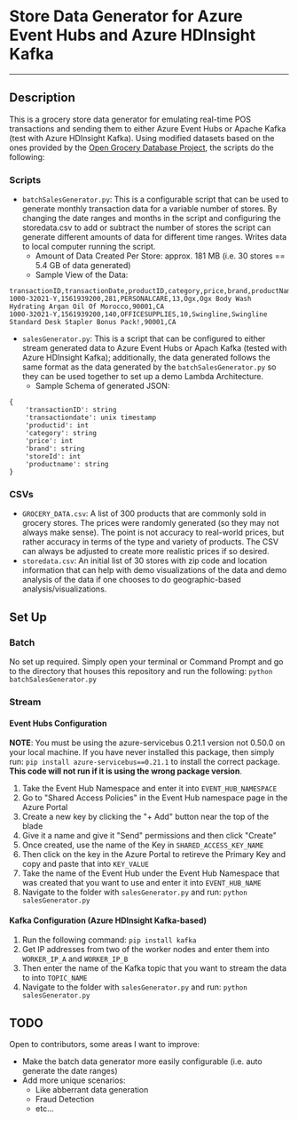 # Store Data Generator for Azure Event Hubs and Azure HDInsight Kafka
---
## Description  
  
This is a grocery store data generator for emulating real-time POS transactions and sending them to either Azure Event Hubs or Apache Kafka (test with Azure HDInsight Kafka). Using modified datasets based on the ones provided by the [Open Grocery Database Project](http://www.grocery.com/open-grocery-database-project/), the scripts do the following:  
### Scripts  
- `batchSalesGenerator.py`: This is a configurable script that can be used to generate monthly transaction data for a variable number of stores. By changing the date ranges and months in the script and configuring the storedata.csv to add or subtract the number of stores the script can generate different amounts of data for different time ranges. Writes data to local computer running the script.  
    - Amount of Data Created Per Store: approx. 181 MB (i.e. 30 stores == 5.4 GB of data generated)    
    - Sample View of the Data:  
```
transactionID,transactionDate,productID,category,price,brand,productName,zipcode,state
1000-32021-Y,1561939200,281,PERSONALCARE,13,Ogx,Ogx Body Wash Hydrating Argan Oil Of Morocco,90001,CA
1000-32021-Y,1561939200,140,OFFICESUPPLIES,10,Swingline,Swingline Standard Desk Stapler Bonus Pack!,90001,CA
```  
- `salesGenerator.py`: This is a script that can be configured to either stream generated data to Azure Event Hubs or Apach Kafka (tested with Azure HDInsight Kafka); additionally, the data generated follows the same format as the data generated by the `batchSalesGenerator.py` so they can be used together to set up a demo Lambda Architecture.  
    - Sample Schema of generated JSON:  
```
{
    'transactionID': string 
    'transactiondate': unix timestamp
    'productid': int
    'category': string
    'price': int
    'brand': string
    'storeId': int
    'productname': string
}
```  
### CSVs  
- `GROCERY_DATA.csv`: A list of 300 products that are commonly sold in grocery stores. The prices were randomly generated (so they may not always make sense). The point is not accuracy to real-world prices, but rather accuracy in terms of the type and variety of products. The CSV can always be adjusted to create more realistic prices if so desired.  
- `storedata.csv`: An initial list of 30 stores with zip code and location information that can help with demo visualizations of the data and demo analysis of the data if one chooses to do geographic-based analysis/visualizations.

## Set Up
  
### Batch  
  
No set up required. Simply open your terminal or Command Prompt and go to the directory that houses this repository and run the following: `python batchSalesGenerator.py`  
  
### Stream
  
#### Event Hubs Configuration  
  
**NOTE**: You must be using the azure-servicebus 0.21.1 version not 0.50.0 on your local machine. If you have never installed this package, then simply run: `pip install azure-servicebus==0.21.1` to install the correct package. **This code will not run if it is using the wrong package version**.  
  
1. Take the Event Hub Namespace and enter it into `EVENT_HUB_NAMESPACE`  
2. Go to "Shared Access Policies" in the Event Hub namespace page in the Azure Portal  
3. Create a new key by clicking the "+ Add" button near the top of the blade  
4. Give it a name and give it "Send" permissions and then click "Create"  
5. Once created, use the name of the Key in `SHARED_ACCESS_KEY_NAME`  
6. Then click on the key in the Azure Portal to retireve the Primary Key and copy and paste that into `KEY_VALUE`  
7. Take the name of the Event Hub under the Event Hub Namespace that was created that you want to use and enter it into `EVENT_HUB_NAME`  
8. Navigate to the folder with `salesGenerator.py` and run: `python salesGenerator.py`  
  
#### Kafka Configuration (Azure HDInsight Kafka-based)  
  
1. Run the following command: `pip install kafka`   
2. Get IP addresses from two of the worker nodes and enter them into `WORKER_IP_A` and `WORKER_IP_B`  
3. Then enter the name of the Kafka topic that you want to stream the data to into `TOPIC_NAME`  
4. Navigate to the folder with `salesGenerator.py` and run: `python salesGenerator.py`  
  
## TODO
  
Open to contributors, some areas I want to improve:  
- Make the batch data generator more easily configurable (i.e. auto generate the date ranges)
- Add more unique scenarios:  
    - Like abberrant data generation  
    - Fraud Detection  
    - etc...
